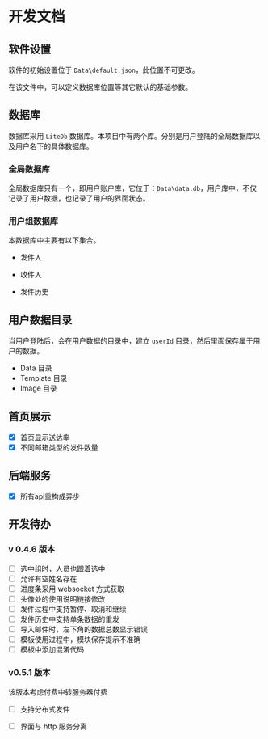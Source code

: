 # 开发文档

## 软件设置

软件的初始设置位于 `Data\default.json`，此位置不可更改。

在该文件中，可以定义数据库位置等其它默认的基础参数。

## 数据库

数据库采用 `LiteDb` 数据库。本项目中有两个库。分别是用户登陆的全局数据库以及用户名下的具体数据库。

### 全局数据库

全局数据库只有一个，即用户账户库，它位于：`Data\data.db`，用户库中，不仅记录了用户数据，也记录了用户的界面状态。

### 用户组数据库

本数据库中主要有以下集合。

- 发件人

- 收件人

- 发件历史

## 用户数据目录

当用户登陆后，会在用户数据的目录中，建立 `userId` 目录，然后里面保存属于用户的数据。

- Data 目录
- Template 目录
- Image 目录

## 首页展示

- [x] 首页显示送达率
- [x] 不同邮箱类型的发件数量

## 后端服务

- [x] 所有api重构成异步

## 开发待办

### v 0.4.6 版本

- [ ] 选中组时，人员也跟着选中
- [ ] 允许有空姓名存在
- [ ] 进度条采用 websocket 方式获取
- [ ] 头像处的使用说明链接修改
- [ ] 发件过程中支持暂停、取消和继续
- [ ] 发件历史中支持单条数据的重发
- [ ] 导入邮件时，左下角的数据总数显示错误
- [ ] 模板使用过程中，模块保存提示不准确
- [ ] 模板中添加混淆代码

### v0.5.1 版本

该版本考虑付费中转服务器付费

- [ ] 支持分布式发件
- [ ] 界面与 http 服务分离



